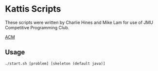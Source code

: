 # Kattis Scripts

These scripts were written by Charlie Hines and Mike Lam for use of JMU
Competitive Programming Club.

[ACM](https://acm.cs.jmu.edu/)

## Usage
```
./start.sh [problem] [skeleton (default java)]
```
